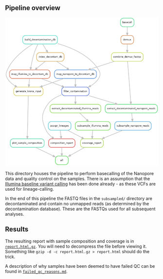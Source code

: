 ## Pipeline overview

![rulegraph](resources/rulegraph.png)

This directory houses the pipeline to perform basecalling of the Nanopore data and
quality control on the samples. There is an assumption that the [Illumina
baseline variant calling](../../analysis/baseline_variants) has been done already - as
these VCFs are used for lineage-calling.

In the end of this pipeline the FASTQ files in the `subsampled/` directory are
decontaminated and contain no unmapped reads (as determined by the decontamination
database). These are the FASTQs used for all subsequent analyses.

## Results

The resulting report with sample composition and coverage is in
[`report.html.gz`](./report/report.html.gz). You will need to decompress the file before
viewing it. Something like `gzip -d -c report.html.gz > report.html` should do the
trick.

A description of why samples have been deemed to have failed QC can be found in
[`failed_qc_reasons.md`](../../docs/failed_qc_reasons.md).

